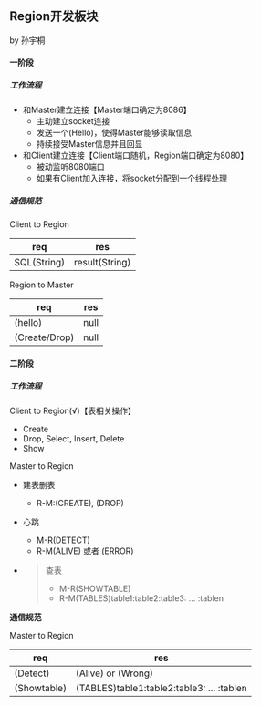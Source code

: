 ## Region开发板块

by 孙宇桐

#### 一阶段

##### 工作流程

+ 和Master建立连接【Master端口确定为8086】
  + 主动建立socket连接
  + 发送一个(Hello)，使得Master能够读取信息
  + 持续接受Master信息并且回显
+ 和Client建立连接【Client端口随机，Region端口确定为8080】
  + 被动监听8080端口
  + 如果有Client加入连接，将socket分配到一个线程处理

##### 通信规范

Client to Region

| req         | res            |
| ----------- | -------------- |
| SQL(String) | result(String) |

Region to Master

| req           | res  |
| ------------- | ---- |
| (hello)       | null |
| (Create/Drop) | null |



#### 二阶段

##### 工作流程

Client to Region(√)【表相关操作】

+ Create
+ Drop, Select, Insert, Delete
+ Show

Master to Region

+ 建表删表

  + R-M:(CREATE), (DROP)

+ 心跳

  + M-R(DETECT)
  + R-M(ALIVE) 或者 (ERROR)

+ > 查表
  >
  > + M-R(SHOWTABLE)
  > + R-M(TABLES)table1:table2:table3: ... :tablen

**通信规范**

Master to Region

| req         | res                                       |
| ----------- | ----------------------------------------- |
| (Detect)    | (Alive) or (Wrong)                        |
| (Showtable) | (TABLES)table1:table2:table3: ... :tablen |




